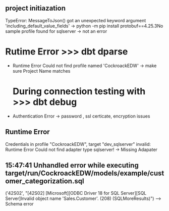 ## project initiazation 
TypeError: MessageToJson() got an unexpected keyword argument 'including_default_value_fields' -> python -m pip install protobuf==4.25.3No 
sample profile found for sqlserver -> not an error

# Rutime Error  >>> dbt dparse
- Runtime Error
  Could not find profile named 'CockroackEDW'  -> make sure Project Name matches

  # During connection testing with  >>> dbt debug
- Authentication Error -> password , ssl certicate, encryption issues 

## Runtime Error     
  Credentials in profile "CockroackEDW", target "dev_sqlserver" invalid: Runtime Error
    Could not find adapter type sqlserver!  -> Missing Adapater

## 15:47:41  Unhandled error while executing target/run/CockroackEDW/models/example/customer_categorization.sql
('42S02', "[42S02] [Microsoft][ODBC Driver 18 for SQL Server][SQL Server]Invalid object name 'Sales.Customer'. (208) (SQLMoreResults)")
--> Schema error